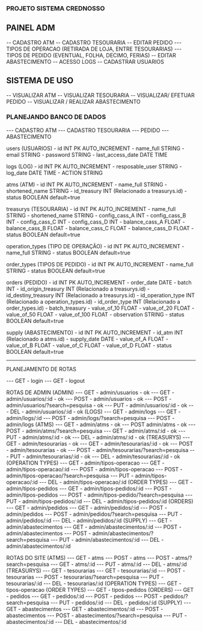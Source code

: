 ### PROJETO SISTEMA CREDNOSSO

## PAINEL ADM

-- CADASTRO ATM
-- CADASTRO TESOURARIA
-- EDITAR PEDIDO
--- TIPOS DE OPERACAO (RETIRADA DE LOJA, ENTRE TESOURARIAS)
--- TIPOS DE PEDIDO (EVENTUAL, FOLHA, DECIMO, FERIAS)
-- EDITAR ABASTECIMENTO
-- ACESSO LOGS
-- CADASTRAR USUARIOS

## SISTEMA DE USO

-- VISUALIZAR ATM
-- VISUALIZAR TESOURARIA
-- VISUALIZAR/ EFETUAR PEDIDO
-- VISUALIZAR / REALIZAR ABASTECIMENTO

### PLANEJANDO BANCO DE DADOS

--- CADASTRO ATM
--- CADASTRO TESOURARIA
--- PEDIDO
--- ABASTECIMENTO

users (USUARIOS) - id INT PK AUTO_INCREMENT - name_full STRING - email STRING - password STRING - last_access_date DATE TIME

logs (LOG) - id INT PK AUTO_INCREMENT - resposable_user STRING - log_date DATE TIME - ACTION STRING

atms (ATM) - id INT PK AUTO_INCREMENT - name_full STRING - shortened_name STRING - id_treasury INT (Relacionado a treasurys.id) - status BOOLEAN default=true

treasurys (TESOURARIA) - id INT PK AUTO_INCREMENT - name_full STRING - shortened_name STRING - config_cass_A INT - config_cass_B INT - config_cass_C INT - config_cass_D INT - balance_cass_A FLOAT - balance_cass_B FLOAT - balance_cass_C FLOAT - balance_cass_D FLOAT - status BOOLEAN default=true

operation_types (TIPO DE OPERAÇÃO) - id INT PK AUTO_INCREMENT - name_full STRING - status BOOLEAN default=true

order_types (TIPOS DE PEDIDO) - id INT PK AUTO_INCREMENT - name_full STRING - status BOOLEAN default=true

orders (PEDIDO) - id INT PK AUTO_INCREMENT - order_date DATE - batch INT - id_origin_treasury INT (Relacionado a treasurys.id) - id_destiny_treasury INT (Relacionado a treasurys.id) - id_operation_type INT (Relacionado a operation_types.id) - id_order_type INT (Relacionado a order_types.id) - batch_treasury - value_of_10 FLOAT - value_of_20 FLOAT - value_of_50 FLOAT - value_of_100 FLOAT - observation STRING - status BOOLEAN default=true

supply (ABASTECIMENTO) - id INT PK AUTO_INCREMENT - id_atm INT (Relacionado a atms.id) - supply_date DATE - value_of_A FLOAT - value_of_B FLOAT - value_of_C FLOAT - value_of_D FLOAT - status BOOLEAN default=true

---

PLANEJAMENTO DE ROTAS

--- GET - login
--- GET - logout

ROTAS DE ADMIN
(ADMIN)
--- GET - admin/usuarios - ok
--- GET - admin/usuarios/:id - ok
--- POST - admin/usuarios - ok
--- POST - admin/usuarios/?search=pesquisa - ok
--- PUT - admin/usuarios/:id - ok
--- DEL - admin/usuarios/:id - ok
(LOGS)
--- GET - admin/logs 
--- GET - admin/logs/:id
--- POST - admin/logs/?search=pesquisa
--- POST - admin/logs
(ATMS)
--- GET - admin/atms - ok
--- POST admin/atms - ok
--- POST - admin/atms/?search=pesquisa
--- GET - admin/atms/:id - ok
--- PUT - admin/atms/:id - ok
--- DEL - admin/atms/:id - ok
(TREASURYS)
--- GET - admin/tesourarias - ok
--- GET - admin/tesourarias/:id - ok
--- POST - admin/tesourarias - ok
--- POST - admin/tesourarias/?search=pesquisa
--- PUT - admin/tesourarias/:id - ok
--- DEL - admin/tesourarias/:id - ok
(OPERATION TYPES)
--- GET - admin/tipos-operacao
--- GET - admin/tipos-operacao/:id
--- POST - admin/tipos-operacao
--- POST - admin/tipos-operacao/?search=pesquisa
--- PUT - admin/tipos-operacao/:id
--- DEL - admin/tipos-operacao/:id
(ORDER TYPES)
--- GET - admin/tipos-pedidos
--- GET - admin/tipos-pedidos/:id
--- POST - admin/tipos-pedidos
--- POST - admin/tipos-pedido/?search=pesquisa
--- PUT - admin/tipos-pedidos/:id
--- DEL - admin/tipos-pedidos/:id
(ORDERS)
--- GET - admin/pedidos
--- GET - admin/pedidos/:id
--- POST - admin/pedidos
--- POST - admin/pedidos/?search=pesquisa
--- PUT - admin/pedidos/:id
--- DEL - admin/pedidos/:id
(SUPPLY)
--- GET - admin/abastecimentos
--- GET - admin/abastecimentos/:id
--- POST - admin/abastecimentos
--- POST - admin/abastecimentos/?search=pesquisa
--- PUT - admin/abastecimentos/:id
--- DEL - admin/abastecimentos/:id

ROTAS DO SITE
(ATMS)
--- GET - atms
--- POST - atms
--- POST - atms/?search=pesquisa
--- GET - atms/:id
--- PUT - atms/:id
--- DEL - atms/:id
(TREASURYS)
--- GET - tesourarias
--- GET - tesourarias/:id
--- POST - tesourarias
--- POST - tesourarias/?search=pesquisa
--- PUT - tesourarias/:id
--- DEL - tesourarias/:id
(OPERATION TYPES)
--- GET - tipos-operacao
(ORDER TYPES)
--- GET - tipos-pedidos
(ORDERS)
--- GET - pedidos
--- GET - pedidos/:id
--- POST - pedidos
--- POST - pedidos/?search=pesquisa
--- PUT - pedidos/:id
--- DEL - pedidos/:id
(SUPPLY)
--- GET - abastecimentos
--- GET - abastecimentos/:id
--- POST - abastecimentos
--- POST - abastecimentos/?search=pesquisa
--- PUT - abastecimentos/:id
--- DEL - abastecimentos/:id
